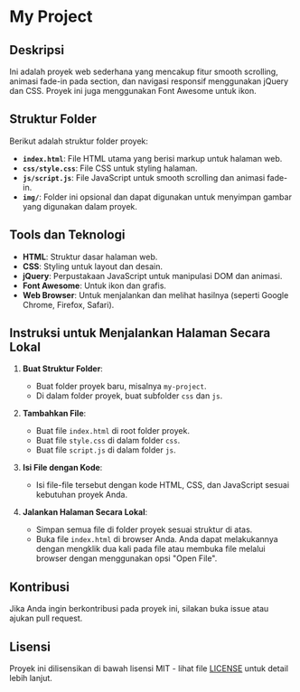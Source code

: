 # My Project

## Deskripsi

Ini adalah proyek web sederhana yang mencakup fitur smooth scrolling, animasi fade-in pada section, dan navigasi responsif menggunakan jQuery dan CSS. Proyek ini juga menggunakan Font Awesome untuk ikon.

## Struktur Folder

Berikut adalah struktur folder proyek:


- **`index.html`**: File HTML utama yang berisi markup untuk halaman web.
- **`css/style.css`**: File CSS untuk styling halaman.
- **`js/script.js`**: File JavaScript untuk smooth scrolling dan animasi fade-in.
- **`img/`**: Folder ini opsional dan dapat digunakan untuk menyimpan gambar yang digunakan dalam proyek.

## Tools dan Teknologi

- **HTML**: Struktur dasar halaman web.
- **CSS**: Styling untuk layout dan desain.
- **jQuery**: Perpustakaan JavaScript untuk manipulasi DOM dan animasi.
- **Font Awesome**: Untuk ikon dan grafis.
- **Web Browser**: Untuk menjalankan dan melihat hasilnya (seperti Google Chrome, Firefox, Safari).

## Instruksi untuk Menjalankan Halaman Secara Lokal

1. **Buat Struktur Folder**:
   - Buat folder proyek baru, misalnya `my-project`.
   - Di dalam folder proyek, buat subfolder `css` dan `js`.

2. **Tambahkan File**:
   - Buat file `index.html` di root folder proyek.
   - Buat file `style.css` di dalam folder `css`.
   - Buat file `script.js` di dalam folder `js`.

3. **Isi File dengan Kode**:
   - Isi file-file tersebut dengan kode HTML, CSS, dan JavaScript sesuai kebutuhan proyek Anda.

4. **Jalankan Halaman Secara Lokal**:
   - Simpan semua file di folder proyek sesuai struktur di atas.
   - Buka file `index.html` di browser Anda. Anda dapat melakukannya dengan mengklik dua kali pada file atau membuka file melalui browser dengan menggunakan opsi "Open File".

## Kontribusi

Jika Anda ingin berkontribusi pada proyek ini, silakan buka issue atau ajukan pull request.

## Lisensi

Proyek ini dilisensikan di bawah lisensi MIT - lihat file [LICENSE](LICENSE) untuk detail lebih lanjut.

